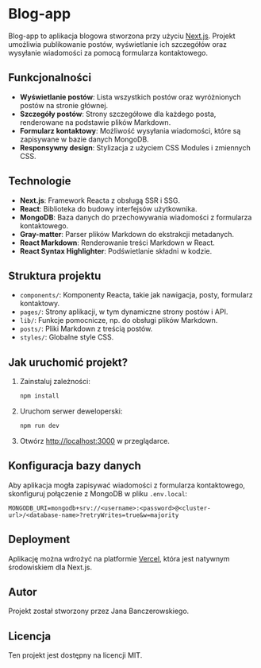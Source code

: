 # Blog-app

Blog-app to aplikacja blogowa stworzona przy użyciu [Next.js](https://nextjs.org/). Projekt umożliwia publikowanie postów, wyświetlanie ich szczegółów oraz wysyłanie wiadomości za pomocą formularza kontaktowego.

## Funkcjonalności

- **Wyświetlanie postów**: Lista wszystkich postów oraz wyróżnionych postów na stronie głównej.
- **Szczegóły postów**: Strony szczegółowe dla każdego posta, renderowane na podstawie plików Markdown.
- **Formularz kontaktowy**: Możliwość wysyłania wiadomości, które są zapisywane w bazie danych MongoDB.
- **Responsywny design**: Stylizacja z użyciem CSS Modules i zmiennych CSS.

## Technologie

- **Next.js**: Framework Reacta z obsługą SSR i SSG.
- **React**: Biblioteka do budowy interfejsów użytkownika.
- **MongoDB**: Baza danych do przechowywania wiadomości z formularza kontaktowego.
- **Gray-matter**: Parser plików Markdown do ekstrakcji metadanych.
- **React Markdown**: Renderowanie treści Markdown w React.
- **React Syntax Highlighter**: Podświetlanie składni w kodzie.

## Struktura projektu

- `components/`: Komponenty Reacta, takie jak nawigacja, posty, formularz kontaktowy.
- `pages/`: Strony aplikacji, w tym dynamiczne strony postów i API.
- `lib/`: Funkcje pomocnicze, np. do obsługi plików Markdown.
- `posts/`: Pliki Markdown z treścią postów.
- `styles/`: Globalne style CSS.

## Jak uruchomić projekt?

1. Zainstaluj zależności:

   ```bash
   npm install
   ```

2. Uruchom serwer deweloperski:

   ```bash
   npm run dev
   ```

3. Otwórz [http://localhost:3000](http://localhost:3000) w przeglądarce.

## Konfiguracja bazy danych

Aby aplikacja mogła zapisywać wiadomości z formularza kontaktowego, skonfiguruj połączenie z MongoDB w pliku `.env.local`:

```
MONGODB_URI=mongodb+srv://<username>:<password>@<cluster-url>/<database-name>?retryWrites=true&w=majority
```

## Deployment

Aplikację można wdrożyć na platformie [Vercel](https://vercel.com/), która jest natywnym środowiskiem dla Next.js.

## Autor

Projekt został stworzony przez Jana Banczerowskiego.

## Licencja

Ten projekt jest dostępny na licencji MIT.
